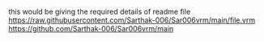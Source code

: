 this would be giving the required details of readme file
https://raw.githubusercontent.com/Sarthak-006/Sar006vrm/main/file.vrm
https://github.com/Sarthak-006/Sar006vrm/main

